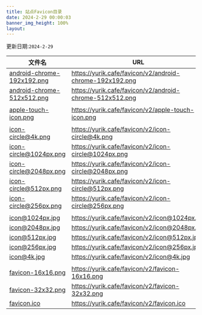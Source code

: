 ```yaml
---
title: 站点Favicon目录
date: 2024-2-29 00:00:03
banner_img_height: 100%
layout:
---
```


更新日期:`2024-2-29`

| 文件名                                                     | URL                                                      |
| ---------------------------------------------------------- | -------------------------------------------------------- |
| [android-chrome-192x192.png](./android-chrome-192x192.png) | https://yurik.cafe/favicon/v2/android-chrome-192x192.png |
| [android-chrome-512x512.png](./android-chrome-512x512.png) | https://yurik.cafe/favicon/v2/android-chrome-512x512.png |
|                                                            |                                                          |
| [apple-touch-icon.png](./apple-touch-icon.png)             | https://yurik.cafe/favicon/v2/apple-touch-icon.png       |
|                                                            |                                                          |
| [icon-circle@4k.png](./icon-circle@4k.png)                 | https://yurik.cafe/favicon/v2/icon-circle@4k.png         |
| [icon-circle@1024px.png](./icon-circle@1024px.png)         | https://yurik.cafe/favicon/v2/icon-circle@1024px.png     |
| [icon-circle@2048px.png](./icon-circle@2048px.png)         | https://yurik.cafe/favicon/v2/icon-circle@2048px.png     |
| [icon-circle@512px.png](./icon-circle@512px.png)           | https://yurik.cafe/favicon/v2/icon-circle@512px.png      |
| [icon-circle@256px.png](./icon-circle@256px.png)           | https://yurik.cafe/favicon/v2/icon-circle@256px.png      |
|                                                            |                                                          |
| [icon@1024px.jpg](./icon@1024px.jpg)                       | https://yurik.cafe/favicon/v2/icon@1024px.jpg            |
| [icon@2048px.jpg](./icon@2048px.jpg)                       | https://yurik.cafe/favicon/v2/icon@2048px.jpg            |
| [icon@512px.jpg](./icon@512px.jpg)                         | https://yurik.cafe/favicon/v2/icon@512px.jpg             |
| [icon@256px.jpg](./icon@256px.jpg)                         | https://yurik.cafe/favicon/v2/icon@256px.jpg             |
| [icon@4k.jpg](./icon@4k.jpg)                               | https://yurik.cafe/favicon/v2/icon@4k.jpg                |
|                                                            |                                                          |
| [favicon-16x16.png](./favicon-16x16.png)                   | https://yurik.cafe/favicon/v2/favicon-16x16.png          |
| [favicon-32x32.png](./favicon-32x32.png)                   | https://yurik.cafe/favicon/v2/favicon-32x32.png          |
| [favicon.ico](./favicon.ico)                               | https://yurik.cafe/favicon/v2/favicon.ico                |
